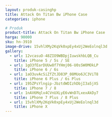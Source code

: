 ```yaml
---
layout: produk-casinghp
title: Attack On Titan Bw iPhone Case
categories: iphone

# Produk
product-title: Attack On Titan Bw iPhone Case
harga: 90000
sku: hn-3910
image-drive: 15vhlXMy2KqVk0xpEy4xUj2WeEolnql3d
gallery:
  - url: 12vcasuO-48ZIO9WBDpjIuwskhbLQB_Cu
    title: iPhone 5 / 5s / SE
  - url: 1gO3fEarDUUw8f7YHmj06-U0sSW0MOkLP
    title: iPhone 6 / 6s
  - url: 1aO3uvAcSiZfZtJD83P_08MUo6JC3ViT8
    title: iPhone 6 Plus / 6s Plus
  - url: 195ZPsYlngip-JbztdWDIzhDbjI3a5jXS
    title: iPhone 7 / 8
  - url: 1nAV6Mqlx4CVnUXLyE6vWnD7LxexAkDy7
    title: iPhone 7 Plus / 8 Plus
  - url: 15vhlXMy2KqVk0xpEy4xUj2WeEolnql3d
    title: iPhone X
---
```


